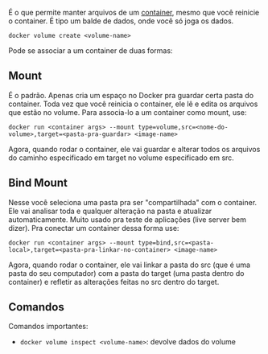É o que permite manter arquivos de um [container](#Container), mesmo que você reinicie o container. É tipo um balde de dados, onde você só joga os dados. 

```shell
docker volume create <volume-name>
```

Pode se associar a um container de duas formas:
## Mount

É o padrão. Apenas cria um espaço no Docker pra guardar certa pasta do container. Toda vez que você reinicia o container, ele lê e edita os arquivos que estão no volume.
Para associa-lo a um container como mount, use:

```shell
docker run <container args> --mount type=volume,src=<nome-do-volume>,target=<pasta-pra-guardar> <image-name>
```

Agora, quando rodar o container, ele vai guardar e alterar todos os arquivos do caminho especificado em target no volume especificado em src.

## Bind Mount

Nesse você seleciona uma pasta pra ser "compartilhada" com o container. Ele vai analisar toda e qualquer alteração na pasta e atualizar automaticamente. Muito usado pra teste de aplicações (live server bem dizer).
Pra conectar um container dessa forma use:

```shell
docker run <container args> --mount type=bind,src=<pasta-local>,target=<pasta-pra-linkar-no-container> <image-name>
```

Agora, quando rodar o container, ele vai linkar a pasta do src (que é uma pasta do seu computador) com a pasta do target (uma pasta dentro do container) e refletir as alterações feitas no src dentro do target. 
## Comandos

Comandos importantes:
* `docker volume inspect <volume-name>`: devolve dados do volume